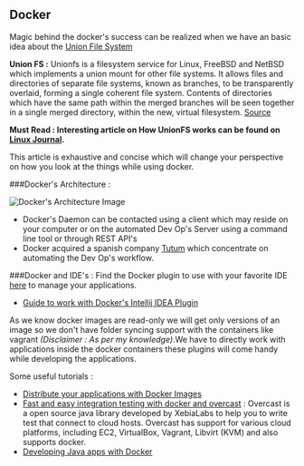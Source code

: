 


## Docker

Magic behind the docker's success can be realized when we have an basic idea about the [Union File System](http://unionfs.filesystems.org/)

**Union FS  :**
Unionfs is a filesystem service for Linux, FreeBSD and NetBSD which implements a union mount for other file systems. It allows files and directories of separate file systems, known as branches, to be transparently overlaid, forming a single coherent file system. Contents of directories which have the same path within the merged branches will be seen together in a single merged directory, within the new, virtual filesystem.
[Source](https://en.wikipedia.org/wiki/UnionFS)

**Must Read : Interesting article on How UnionFS works can be found on [Linux Journal](http://www.linuxjournal.com/article/7714).**

 This article is exhaustive and concise which will change your perspective on how you look at the things while using docker.


###Docker's Architecture :

![Docker's Architecture Image](https://rawgit.com/ynagarjuna1995/Deep-Dive-in-Operating-Systems-Linux/master/Material/architecture.svg)

 - Docker's Daemon can be contacted using a client which may reside on your computer or on the automated Dev Op's Server using a command line tool or through REST API's
 - Docker acquired a spanish company [Tutum](https://www.tutum.co/) which concentrate on automating the Dev Op's workflow.


###Docker and IDE's :
Find the Docker plugin to use with your favorite IDE [here](http://domeide.github.io/) to manage your applications.

 - [Guide to work with Docker's Intellij IDEA Plugin](https://blog.jetbrains.com/idea/2015/03/docker-support-in-intellij-idea-14-1/)

As we know docker images are read-only we will get only versions of an image so we don't have folder syncing support with the containers like vagrant *(Disclaimer : As per my knowledge)*.We have to directly work with applications inside the docker containers these plugins will come handy while developing the applications.

Some useful tutorials :

 - [Distribute your applications with Docker Images](http://www.javacodegeeks.com/2015/05/distribute-your-applications-with-docker-images.html)
 - [Fast and easy integration testing with docker and overcast](http://blog.xebia.com/2014/10/13/fast-and-easy-integration-testing-with-docker-and-overcast/) : Overcast is a open source java library
developed by XebiaLabs to help you to write test that connect to cloud hosts. Overcast has support for various cloud platforms, including EC2, VirtualBox, Vagrant, Libvirt (KVM) and also supports docker.
 - [Developing Java apps with Docker](http://blogs.atlassian.com/2013/06/deploy-java-apps-with-docker-awesome/)

 


